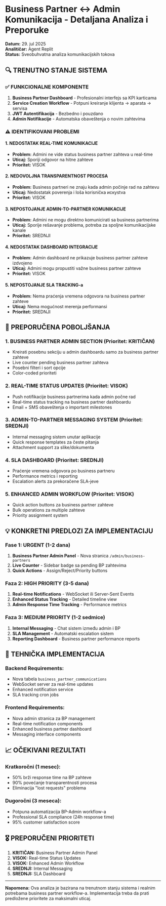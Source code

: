 # Business Partner ↔ Admin Komunikacija - Detaljana Analiza i Preporuke

**Datum:** 29. jul 2025  
**Analitičar:** Agent Replit  
**Status:** Sveobuhvatna analiza komunikacijskih tokova

## 🔍 TRENUTNO STANJE SISTEMA

### ✅ FUNKCIONALNE KOMPONENTE
1. **Business Partner Dashboard** - Profesionalni interfejs sa KPI karticama
2. **Service Creation Workflow** - Potpuni kreiranje klijenta → aparata → servisa
3. **JWT Autentifikacija** - Bezbedno i pouzdano
4. **Admin Notifikacije** - Automatska obaveštenja o novim zahtevima

### ⚠️ IDENTIFIKOVANI PROBLEMI

#### 1. **NEDOSTATAK REAL-TIME KOMUNIKACIJE**
- **Problem:** Admini ne vide status business partner zahteva u real-time
- **Uticaj:** Sporiji odgovor na hitne zahteve
- **Prioritet:** VISOK

#### 2. **NEDOVOLJNA TRANSPARENTNOST PROCESA**
- **Problem:** Business partneri ne znaju kada admin počinje rad na zahtevu
- **Uticaj:** Nedostatak poverenja i loša korisničка искуstva
- **Prioritet:** VISOK

#### 3. **NEPOSTOJANJE ADMIN-TO-PARTNER KOMUNIKACIJE**
- **Problem:** Admini ne mogu direktno komunicirati sa business partnerima
- **Uticaj:** Sporije rešavanje problema, potreba za spoljne komunikacijske kanale
- **Prioritet:** SREDNJI

#### 4. **NEDOSTATAK DASHBOARD INTEGRACIJE**
- **Problem:** Admin dashboard ne prikazuje business partner zahteve izdvojeno
- **Uticaj:** Admini mogu propustiti važne business partner zahteve
- **Prioritet:** VISOK

#### 5. **NEPOSTOJANJE SLA TRACKING-a**
- **Problem:** Nema praćenja vremena odgovora na business partner zahteve
- **Uticaj:** Nema mogućnost merenja performansi
- **Prioritet:** SREDNJI

## 🎯 PREPORUČENA POBOLJŠANJA

### 1. **BUSINESS PARTNER ADMIN SECTION** (Prioritet: KRITIČAN)
- Kreirati posebnu sekciju u admin dashboardu samo za business partner zahteve
- Live counter pending business partner zahteva
- Posebni filteri i sort opcije
- Color-coded prioriteti

### 2. **REAL-TIME STATUS UPDATES** (Prioritet: VISOK)
- Push notifikacije business partnerima kada admin počne rad
- Real-time status tracking na business partner dashboardu
- Email + SMS obaveštenja o important milestones

### 3. **ADMIN-TO-PARTNER MESSAGING SYSTEM** (Prioritet: SREDNJI)
- Internal messaging sistem unutar aplikacije
- Quick response templates za česte pitanja
- Attachment support za slike/dokumenta

### 4. **SLA DASHBOARD** (Prioritet: SREDNJI)
- Praćenje vremena odgovora po business partneru
- Performance metrics i reporting
- Escalation alerts za prekoračene SLA-jeve

### 5. **ENHANCED ADMIN WORKFLOW** (Prioritet: VISOK)
- Quick action buttons za business partner zahteve
- Bulk operations za multiple zahteve
- Priority assignment system

## 💡 KONKRETNI PREDLOZI ZA IMPLEMENTACIJU

### Fase 1: URGENT (1-2 dana)
1. **Business Partner Admin Panel** - Nova stranica `/admin/business-partners`
2. **Live Counter** - Sidebar badge sa pending BP zahtevima
3. **Quick Actions** - Assign/Reject/Priority buttons

### Faza 2: HIGH PRIORITY (3-5 dana)
1. **Real-time Notifications** - WebSocket ili Server-Sent Events
2. **Enhanced Status Tracking** - Detailed timeline view
3. **Admin Response Time Tracking** - Performance metrics

### Faza 3: MEDIUM PRIORITY (1-2 sedmice)
1. **Internal Messaging** - Chat sistem između admin i BP
2. **SLA Management** - Automatski escalation sistem
3. **Reporting Dashboard** - Business partner performance reports

## 🔧 TEHNIČKA IMPLEMENTACIJA

### Backend Requirements:
- Nova tabela `business_partner_communications`
- WebSocket server za real-time updates
- Enhanced notification service
- SLA tracking cron jobs

### Frontend Requirements:
- Nova admin stranica za BP management
- Real-time notification components
- Enhanced business partner dashboard
- Messaging interface components

## 📈 OČEKIVANI REZULTATI

### Kratkoročni (1 mesec):
- 50% brži response time na BP zahteve
- 90% povećanje transparentnosti procesa
- Eliminacija "lost requests" problema

### Dugoročni (3 meseca):
- Potpuna automatizacija BP-Admin workflow-a
- Professional SLA compliance (24h response time)
- 95% customer satisfaction score

## 🎖️ PREPORUČENI PRIORITETI

1. **KRITIČAN:** Business Partner Admin Panel
2. **VISOK:** Real-time Status Updates
3. **VISOK:** Enhanced Admin Workflow
4. **SREDNJI:** Internal Messaging
5. **SREDNJI:** SLA Dashboard

---
**Napomena:** Ova analiza je bazirana na trenutnom stanju sistema i realnim potrebama business partner workflow-a. Implementacija treba da prati predložene prioritete za maksimalni uticaj.